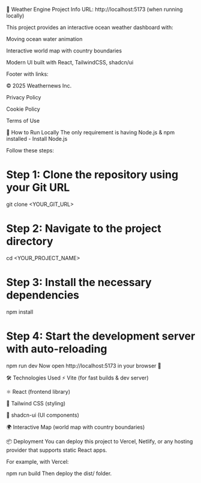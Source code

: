 🌊 Weather Engine
Project Info
URL: http://localhost:5173 (when running locally)

This project provides an interactive ocean weather dashboard with:

Moving ocean water animation

Interactive world map with country boundaries

Modern UI built with React, TailwindCSS, shadcn/ui

Footer with links:

© 2025 Weathernews Inc.

Privacy Policy

Cookie Policy

Terms of Use

🚀 How to Run Locally
The only requirement is having Node.js & npm installed - Install Node.js

Follow these steps:

# Step 1: Clone the repository using your Git URL
git clone <YOUR_GIT_URL>

# Step 2: Navigate to the project directory
cd <YOUR_PROJECT_NAME>

# Step 3: Install the necessary dependencies
npm install

# Step 4: Start the development server with auto-reloading
npm run dev
Now open http://localhost:5173 in your browser 🎉

🛠️ Technologies Used
⚡ Vite (for fast builds & dev server)

⚛️ React (frontend library)

🎨 Tailwind CSS (styling)

🧩 shadcn-ui (UI components)

🌍 Interactive Map (world map with country boundaries)

📦 Deployment
You can deploy this project to Vercel, Netlify, or any hosting provider that supports static React apps.

For example, with Vercel:

npm run build
Then deploy the dist/ folder.

